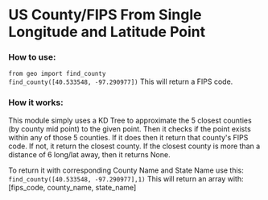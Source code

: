 # US County/FIPS From Single Longitude and Latitude Point
### How to use:
```from geo import find_county```<br>
```find_county([40.533548, -97.290977])```
This will return a FIPS code.

### How it works:
This module simply uses a KD Tree to approximate the 5 closest counties (by county mid point) to the given point. Then it checks if the point exists within any of those 5 counties. If it does then it return that county's FIPS code. If not, it return the closest county. If the closest county is more than a distance of 6 long/lat away, then it returns None.

To return it with corresponding County Name and State Name use this:<br>
```find_county([40.533548, -97.290977],1)```
This will return an array with: [fips_code, county_name, state_name]

